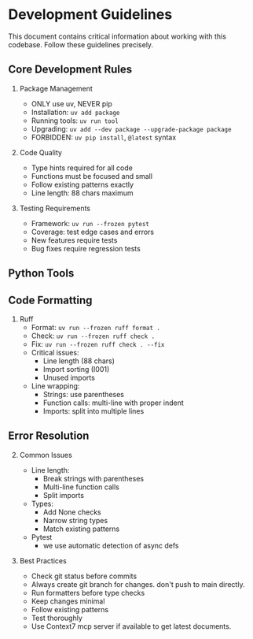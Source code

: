 # Development Guidelines

This document contains critical information about working with this codebase. Follow these guidelines precisely.

## Core Development Rules

1. Package Management
   - ONLY use uv, NEVER pip
   - Installation: `uv add package`
   - Running tools: `uv run tool`
   - Upgrading: `uv add --dev package --upgrade-package package`
   - FORBIDDEN: `uv pip install`, `@latest` syntax

2. Code Quality
   - Type hints required for all code
   - Functions must be focused and small
   - Follow existing patterns exactly
   - Line length: 88 chars maximum

3. Testing Requirements
   - Framework: `uv run --frozen pytest`
   - Coverage: test edge cases and errors
   - New features require tests
   - Bug fixes require regression tests


## Python Tools

## Code Formatting

1. Ruff
   - Format: `uv run --frozen ruff format .`
   - Check: `uv run --frozen ruff check .`
   - Fix: `uv run --frozen ruff check . --fix`
   - Critical issues:
     - Line length (88 chars)
     - Import sorting (I001)
     - Unused imports
   - Line wrapping:
     - Strings: use parentheses
     - Function calls: multi-line with proper indent
     - Imports: split into multiple lines

## Error Resolution

2. Common Issues
   - Line length:
     - Break strings with parentheses
     - Multi-line function calls
     - Split imports
   - Types:
     - Add None checks
     - Narrow string types
     - Match existing patterns
   - Pytest
     - we use automatic detection of async defs

3. Best Practices
   - Check git status before commits
   - Always create git branch for changes. don't push to main directly.
   - Run formatters before type checks
   - Keep changes minimal
   - Follow existing patterns
   - Test thoroughly
   - Use Context7 mcp server if available to get latest documents.
